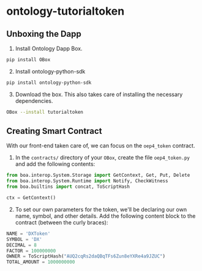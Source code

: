 # ontology-tutorialtoken

## Unboxing the Dapp

1. Install Ontology Dapp Box.

```bash
pip install OBox
```

2. Install ontology-python-sdk

```bash
pip install ontology-python-sdk
```

3. Download the box. This also takes care of installing the necessary dependencies.

```bash
OBox --install tutorialtoken
```

## Creating Smart Contract

With our front-end taken care of, we can focus on the `oep4_token` contract.

1. In the `contracts/` directory of your `OBox`, create the file `oep4_token.py` and add the following contents:

```python
from boa.interop.System.Storage import GetContext, Get, Put, Delete
from boa.interop.System.Runtime import Notify, CheckWitness
from boa.builtins import concat, ToScriptHash

ctx = GetContext()
```

2. To set our own parameters for the token, we'll be declaring our own name, symbol, and other details. Add the following content block to the contract (between the curly braces):

```python
NAME = 'DXToken'
SYMBOL = 'DX'
DECIMAL = 8
FACTOR = 100000000
OWNER = ToScriptHash("AUQ2cqRs2daQBqTFs6Zun8eYXRe4a9JZUC")
TOTAL_AMOUNT = 1000000000
```

